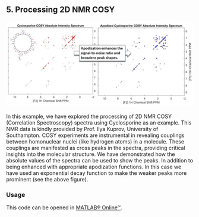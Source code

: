 ## 5. Processing 2D NMR COSY   

![alt text](2D_NMR_COSY_Figure.jpg)

In this example, we have explored the processing of 2D NMR COSY (Correlation Spectroscopy) spectra using Cyclosporine as an example. This NMR data is kindly provided by Prof. Ilya Kuprov, University of Southampton.
COSY experiments are instrumental in revealing couplings between homonuclear nuclei (like hydrogen atoms) in a molecule. These couplings are manifested as cross peaks in the spectra, providing critical insights into the molecular structure. We have demonstrated how the absolute values of the spectra can be used to show the peaks. In addition to being enhanced with appropriate apodization functions. In this case we have used an exponential decay function to make the weaker peaks more prominent (see the above figure).  


### Usage

This code can be opened in [MATLAB® Online™](https://matlab.mathworks.com/).





